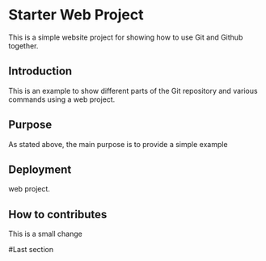 # Starter Web Project

This is a simple website project for showing how to use Git and Github together.

## Introduction 

This is an example to show different parts of the Git repository and various commands using a web project.

## Purpose

As stated above, the main purpose is to provide a simple example

## Deployment
web project.

## How to contributes
This is a small change 

#Last section